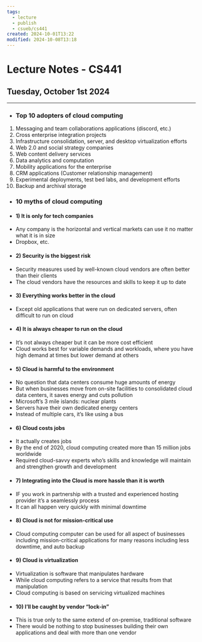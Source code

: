 ```yaml
---
tags:
  - lecture
  - publish
  - csueb/cs441
created: 2024-10-01T13:22
modified: 2024-10-08T13:18
---
```

# Lecture Notes - CS441
## Tuesday, October 1st 2024

---

- ### Top 10 adopters of cloud computing
1) Messaging and team collaborations applications (discord, etc.)
2) Cross enterprise integration projects 
3) Infrastructure consolidation, server, and desktop virtualization efforts
4) Web 2.0 and social strategy companies
5) Web content delivery services
6) Data analytics and computation
7) Mobility applications for the enterprise
8) CRM applications (Customer relationship management)
9) Experimental deployments, test bed labs, and development efforts
10) Backup and archival storage
- ### 10 myths of cloud computing
- #### 1) It is only for tech companies
- Any company is the horizontal and vertical markets can use it no matter what it is in size
- Dropbox, etc.
- #### 2) Security is the biggest risk
- Security measures used by well-known cloud vendors are often better than their clients
- The cloud vendors have the resources and skills to keep it up to date
- #### 3) Everything works better in the cloud
- Except old applications that were run on dedicated servers, often difficult to run on cloud
- #### 4) It is always cheaper to run on the cloud
- It’s not always cheaper but it can be more cost efficient
- Cloud works best for variable demands and workloads, where you have high demand at times but lower demand at others
- #### 5) Cloud is harmful to the environment
- No question that data centers consume huge amounts of energy
- But when businesses move from on-site facilities to consolidated cloud data centers, it saves energy and cuts pollution
- Microsoft’s 3 mile islands: nuclear plants
- Servers have their own dedicated energy centers
- Instead of multiple cars, it’s like using a bus
- #### 6) Cloud costs jobs
- It actually creates jobs
- By the end of 2020, cloud computing created more than 15 million jobs worldwide
- Required cloud-savvy experts who’s skills and knowledge will maintain and strengthen growth and development
- #### 7) Integrating into the Cloud is more hassle than it is worth
- IF you work in partnership with a trusted and experienced hosting provider it’s a seamlessly process
- It can all happen very quickly with minimal downtime
- #### 8) Cloud is not for mission-critical use
- Cloud computing computer can be used for all aspect of businesses including mission-critical applications for many reasons including less downtime, and auto backup
- #### 9) Cloud is virtualization
- Virtualization is software that manipulates hardware
- While cloud computing refers to a service that results from that manipulation
- Cloud computing is based on servicing virtualized machines
- #### 10) I’ll be caught by vendor “lock-in”
- This is true only to the same extend of on-premise, traditional software
- There would be nothing to stop businesses building their own applications and deal with more than one vendor